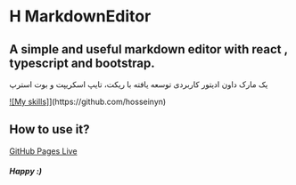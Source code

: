 # H MarkdownEditor

A simple and useful markdown editor with react , typescript and bootstrap.
------------
یک مارک داون ادیتور کاربردی توسعه یافته با ریکت، تایپ اسکریپت و بوت استرپ

[![My skills]](https://skillicons.dev/icons?i=html,css,react,bootstrap,typescript,markdown,)](https://github.com/hosseinyn)


## How to use it?

[GitHub Pages Live](https://hosseinyn.github.io/HMarkdownEditor/)


#### *Happy :)*
